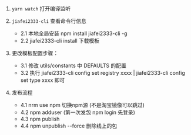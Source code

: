 1. `yarn watch` 打开编译监听

2. `jiafei2333-cli` 查看命令行信息
    - 2.1 本地全局安装 npm install jiafei2333-cli -g
    - 2.2 jiafei2333-cli install 下载模板
    
3. 更改模板配置步骤：
    - 3.1 修改 utils/constants 中 DEFAULTS 的配置
    - 3.2 执行 jiafei2333-cli config set registry xxxx |
              jiafei2333-cli config set type xxxx  即可
              
4. 发布流程
   - 4.1 nrm use npm 切换npm源 (不是淘宝镜像可以跳过)
   - 4.2 npm adduser (第一次发包 npm login 先登录)
   - 4.3 npm publish
   - 4.4 npm unpublish --force 删除线上的包
